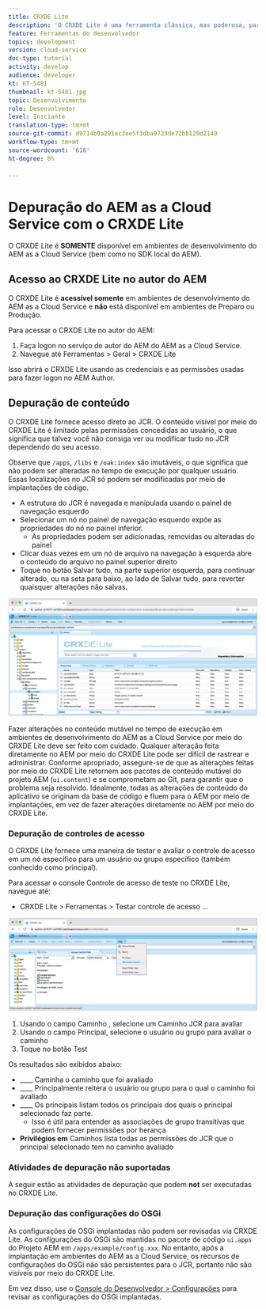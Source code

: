 ```yaml
---
title: CRXDE Lite
description: 'O CRXDE Lite é uma ferramenta clássica, mas poderosa, para depurar ambientes de desenvolvedor do AEM as a Cloud Service. O CRXDE Lite fornece um conjunto de funcionalidades que auxilia a depuração a inspecionar todos os recursos e propriedades, manipular as partes mutáveis do JCR e investigar permissões. '
feature: Ferramentas do desenvolvedor
topics: development
version: cloud-service
doc-type: tutorial
activity: develop
audience: developer
kt: KT-5481
thumbnail: kt-5481.jpg
topic: Desenvolvimento
role: Desenvolvedor
level: Iniciante
translation-type: tm+mt
source-git-commit: d9714b9a291ec3ee5f3dba9723de72bb120d2149
workflow-type: tm+mt
source-wordcount: '618'
ht-degree: 0%

---
```



# Depuração do AEM as a Cloud Service com o CRXDE Lite

O CRXDE Lite é __SOMENTE__ disponível em ambientes de desenvolvimento do AEM as a Cloud Service (bem como no SDK local do AEM).

## Acesso ao CRXDE Lite no autor do AEM

O CRXDE Lite é __acessível somente__ em ambientes de desenvolvimento do AEM as a Cloud Service e __não__ está disponível em ambientes de Preparo ou Produção.

Para acessar o CRXDE Lite no autor do AEM:

1. Faça logon no serviço de autor do AEM do AEM as a Cloud Service.
1. Navegue até Ferramentas > Geral > CRXDE Lite

Isso abrirá o CRXDE Lite usando as credenciais e as permissões usadas para fazer logon no AEM Author.

## Depuração de conteúdo

O CRXDE Lite fornece acesso direto ao JCR. O conteúdo visível por meio do CRXDE Lite é limitado pelas permissões concedidas ao usuário, o que significa que talvez você não consiga ver ou modificar tudo no JCR dependendo do seu acesso.

Observe que `/apps`, `/libs` e `/oak:index` são imutáveis, o que significa que não podem ser alteradas no tempo de execução por qualquer usuário. Essas localizações no JCR só podem ser modificadas por meio de implantações de código.

+ A estrutura do JCR é navegada e manipulada usando o painel de navegação esquerdo
+ Selecionar um nó no painel de navegação esquerdo expõe as propriedades do nó no painel inferior.
   + As propriedades podem ser adicionadas, removidas ou alteradas do painel
+ Clicar duas vezes em um nó de arquivo na navegação à esquerda abre o conteúdo do arquivo no painel superior direito
+ Toque no botão Salvar tudo, na parte superior esquerda, para continuar alterado, ou na seta para baixo, ao lado de Salvar tudo, para reverter quaisquer alterações não salvas.

![CRXDE Lite - Depuração de conteúdo](./assets/crxde-lite/debugging-content.png)

Fazer alterações no conteúdo mutável no tempo de execução em ambientes de desenvolvimento do AEM as a Cloud Service por meio do CRXDE Lite deve ser feito com cuidado.
Qualquer alteração feita diretamente no AEM por meio do CRXDE Lite pode ser difícil de rastrear e administrar. Conforme apropriado, assegure-se de que as alterações feitas por meio do CRXDE Lite retornem aos pacotes de conteúdo mutável do projeto AEM (`ui.content`) e se comprometam ao Git, para garantir que o problema seja resolvido. Idealmente, todas as alterações de conteúdo do aplicativo se originam da base de código e fluem para o AEM por meio de implantações, em vez de fazer alterações diretamente no AEM por meio do CRXDE Lite.

### Depuração de controles de acesso

O CRXDE Lite fornece uma maneira de testar e avaliar o controle de acesso em um nó específico para um usuário ou grupo específico (também conhecido como principal).

Para acessar o console Controle de acesso de teste no CRXDE Lite, navegue até:

+ CRXDE Lite > Ferramentas > Testar controle de acesso ...

![CRXDE Lite - Controle de acesso de teste](./assets/crxde-lite/permissions__test-access-control.png)

1. Usando o campo Caminho , selecione um Caminho JCR para avaliar
1. Usando o campo Principal, selecione o usuário ou grupo para avaliar o caminho
1. Toque no botão Test

Os resultados são exibidos abaixo:

+ ____ Caminha o caminho que foi avaliado
+ ____ Principalmente reitera o usuário ou grupo para o qual o caminho foi avaliado
+ ____ Os principais listam todos os principais dos quais o principal selecionado faz parte.
   + Isso é útil para entender as associações de grupo transitivas que podem fornecer permissões por herança
+ __Privilégios em__ Caminhos lista todas as permissões do JCR que o principal selecionado tem no caminho avaliado

### Atividades de depuração não suportadas

A seguir estão as atividades de depuração que podem __not__ ser executadas no CRXDE Lite.

### Depuração das configurações do OSGi

As configurações de OSGi implantadas não podem ser revisadas via CRXDE Lite. As configurações do OSGi são mantidas no pacote de código `ui.apps` do Projeto AEM em `/apps/example/config.xxx`. No entanto, após a implantação em ambientes do AEM as a Cloud Service, os recursos de configurações do OSGi não são persistentes para o JCR, portanto não são visíveis por meio do CRXDE Lite.

Em vez disso, use o [Console do Desenvolvedor > Configurações](./developer-console.md#configurations) para revisar as configurações do OSGi implantadas.
